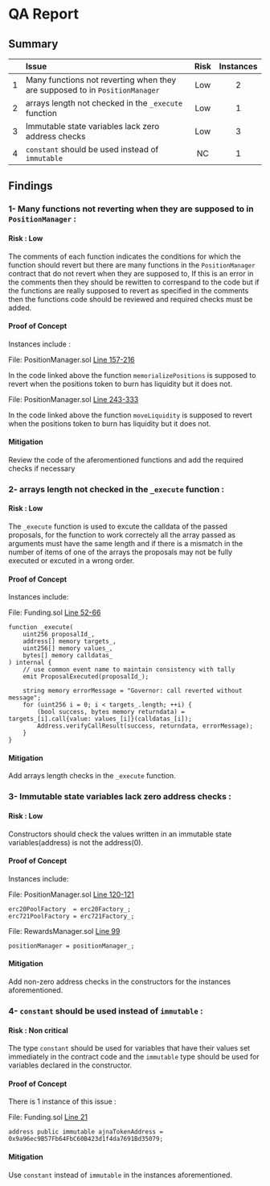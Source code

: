 # QA Report

## Summary

|               | Issue         | Risk     | Instances     |
| :-------------: |:-------------|:-------------:|:-------------:|
| 1 | Many functions not reverting when they are supposed to in `PositionManager` | Low | 2 |
| 2 | arrays length not checked in the `_execute` function | Low | 1 |
| 3 | Immutable state variables lack zero address checks | Low | 3 |
| 4 | `constant` should be used instead of `immutable` | NC |  1 |

## Findings

### 1- Many functions not reverting when they are supposed to in `PositionManager` :

#### Risk : Low

The comments of each function indicates the conditions for which the function should revert but there are many functions in the `PositionManager` contract that do not revert when they are supposed to, If this is an error in the comments then they should be rewitten to correspand to the code but if the functions are really supposed to revert as specified in the comments then the functions code should be reviewed and required checks must be added.

#### Proof of Concept
Instances include :

File: PositionManager.sol [Line 157-216](https://github.com/code-423n4/2023-05-ajna/blob/main/ajna-core/src/PositionManager.sol#L157-L216)

In the code linked above the function `memorializePositions` is supposed to revert when the positions token to burn has liquidity but it does not.

File: PositionManager.sol [Line 243-333](https://github.com/code-423n4/2023-05-ajna/blob/main/ajna-core/src/PositionManager.sol#L243-L333)

In the code linked above the function `moveLiquidity` is supposed to revert when the positions token to burn has liquidity but it does not.

#### Mitigation
Review the code of the aferomentioned functions and add the required checks if necessary

### 2- arrays length not checked in the `_execute` function :

#### Risk : Low

The `_execute` function is used to excute the calldata of the passed proposals, for the function to work correctely all the array passed as arguments must have the same length and if there is a mismatch in the number of items of one of the arrays the proposals may not be fully executed or excuted in a wrong order.

#### Proof of Concept
Instances include:

File: Funding.sol [Line 52-66](https://github.com/code-423n4/2023-05-ajna/blob/main/ajna-grants/src/grants/base/Funding.sol#L52-L66)
```solidity
function _execute(
    uint256 proposalId_,
    address[] memory targets_,
    uint256[] memory values_,
    bytes[] memory calldatas_
) internal {
    // use common event name to maintain consistency with tally
    emit ProposalExecuted(proposalId_);

    string memory errorMessage = "Governor: call reverted without message";
    for (uint256 i = 0; i < targets_.length; ++i) {
        (bool success, bytes memory returndata) = targets_[i].call{value: values_[i]}(calldatas_[i]);
        Address.verifyCallResult(success, returndata, errorMessage);
    }
}
```

#### Mitigation
Add arrays length checks in the `_execute` function.

### 3- Immutable state variables lack zero address checks :

#### Risk : Low

Constructors should check the values written in an immutable state variables(address) is not the address(0).

#### Proof of Concept
Instances include:

File: PositionManager.sol [Line 120-121](https://github.com/code-423n4/2023-05-ajna/blob/main/ajna-core/src/PositionManager.sol#L120-L121)
```
erc20PoolFactory  = erc20Factory_;
erc721PoolFactory = erc721Factory_;
```

File: RewardsManager.sol [Line 99](https://github.com/code-423n4/2023-05-ajna/blob/main/ajna-core/src/RewardsManager.sol#L99)
```
positionManager = positionManager_;
```

#### Mitigation
Add non-zero address checks in the constructors for the instances aforementioned.


### 4- `constant` should be used instead of `immutable` :

#### Risk : Non critical

The type `constant` should be used for variables that have their values set immediately in the contract code and the `immutable` type should be used for variables declared in the constructor.

#### Proof of Concept

There is 1 instance of this issue :

File: Funding.sol [Line 21](https://github.com/code-423n4/2023-05-ajna/blob/main/ajna-grants/src/grants/base/Funding.sol#L21)
```
address public immutable ajnaTokenAddress = 0x9a96ec9B57Fb64FbC60B423d1f4da7691Bd35079;
```

#### Mitigation

Use `constant` instead of `immutable` in the instances aforementioned.
